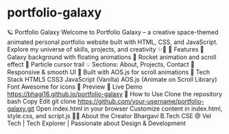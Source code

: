# portfolio-galaxy
🪐 Portfolio Galaxy
Welcome to Portfolio Galaxy – a creative space-themed animated personal portfolio website built with HTML, CSS, and JavaScript.
Explore my universe of skills, projects, and creativity ✨🚀
🔭 Features
🌌 Galaxy background with floating animations
🚀 Rocket animation and scroll effect
💫 Particle cursor trail
💡 Sections: About, Projects, Contact
📱 Responsive & smooth UI
🔧 Built with AOS.js for scroll animations
🧰 Tech Stack
HTML5
CSS3
JavaScript (Vanilla)
AOS.js (Animate on Scroll Library)
Font Awesome for icons
📸 Preview
🚀 Live Demo
https://bhagi16.github.io/portfolio-galaxy
📂 How to Use
Clone the repository
bash
Copy
Edit
git clone https://github.com/your-username/portfolio-galaxy.git
Open index.html in your browser
Customize content in index.html, style.css, and script.js
🙋‍♀️ About the Creator
Bhargavi
B.Tech CSE @ Vel Tech | Tech Explorer | Passionate about Design & Development
